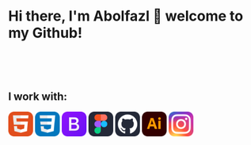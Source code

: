 <h1>Hi there, I'm Abolfazl 👋 welcome to my Github!</h1>
</br>
</br>
</br>
<div>
  <h2>I work with:</h2>
  <img src='https://github.com/tandpfun/skill-icons/blob/main/icons/HTML.svg'  style='width:50px' />
  <img src='https://github.com/tandpfun/skill-icons/blob/main/icons/CSS.svg'  style='width:50px' />
  <img src='https://github.com/tandpfun/skill-icons/blob/main/icons/Bootstrap.svg'  style='width:50px' />
  <img src='https://github.com/tandpfun/skill-icons/blob/main/icons/Figma-Dark.svg'  style='width:50px' />
  <img src='https://github.com/tandpfun/skill-icons/blob/main/icons/Github-Dark.svg'  style='width:50px' />
  <img src='https://github.com/tandpfun/skill-icons/blob/main/icons/Illustrator.svg'  style='width:50px' />
  <a href='https://www.instagram.com/ll.askari.242.ll/'>
    <img src='https://github.com/tandpfun/skill-icons/blob/main/icons/Instagram.svg'  style='width:50px' />
  </a>
</div>
